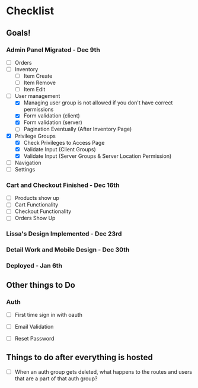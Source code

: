 # Checklist

## Goals!
### Admin Panel Migrated - Dec 9th
- [ ] Orders
- [ ] Inventory
    - [ ] Item Create
    - [ ] Item Remove
    - [ ] Item Edit
- [ ] User management
    - [x] Managing user group is not allowed if you don't have correct permissions
    - [x] Form validation (client)
    - [x] Form validation (server)
    - [ ] Pagination Eventually (After Inventory Page)
- [x] Privilege Groups
    - [x] Check Privileges to Access Page
    - [x] Validate Input (Client Groups)
    - [x] Validate Input (Server Groups & Server Location Permission)
- [ ] Navigation
- [ ] Settings
### Cart and Checkout Finished - Dec 16th
- [ ] Products show up
- [ ] Cart Functionality
- [ ] Checkout Functionality
- [ ] Orders Show Up
### Lissa's Design Implemented - Dec 23rd
### Detail Work and Mobile Design - Dec 30th
### Deployed - Jan 6th

## Other things to Do 

### Auth
- [ ] First time sign in with oauth
- [ ] Email Validation
- [ ] Reset Password


## Things to do after everything is hosted
- [ ] When an auth group gets deleted, what happens to the routes and users that are a part of that auth group?
